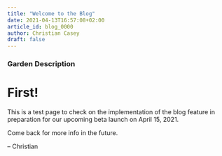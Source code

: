 ```yaml
---
title: "Welcome to the Blog"
date: 2021-04-13T16:57:08+02:00
article_id: blog_0000
author: Christian Casey
draft: false
---
```


### Garden Description <!-- HACK! Needed to make the summary display correctly. -->

# First!

This is a test page to check on the implementation of the blog feature in preparation for our upcoming beta launch on April 15, 2021.

Come back for more info in the future.

– Christian

